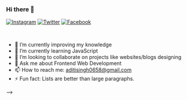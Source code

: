 ### Hi there 👋 <br>

[![Instagram](https://img.shields.io/badge/thakur0658-black?style=flat&logo=Instagram&logoColor=pink&link=https:https:https:/https://www.instagram.com/thakur0658/)](https://www.instagram.com/thakur0658/)
[![Twitter](https://img.shields.io/badge/thakur0658-black?style=flat&logo=Twitter&logoColor=blue&link=https:https:https://twitter.com/AditiSi00044342)](https://twitter.com/AditiSi00044342)
[![Facebook](https://img.shields.io/badge/Aditi_Thakur-black?style=flat&logo=Facebook&logoColor=blue&link=https:https:https://www.facebook.com/profile.php?id=100014446202447)](https://www.facebook.com/profile.php?id=100014446202447)



<br>

- 🔭 I’m currently improving my knowledge
- 🌱 I’m currently learning JavaScript
- 👯 I’m looking to collaborate on projects like websites/blogs designing
- 💬 Ask me about Frontend Web Development
- 📫 How to reach me: <a href="aditisingh0658@gmail.com">aditisingh0658@gmail.com</a>
- ⚡ Fun fact: Lists are better than large paragraphs.

-->
   
